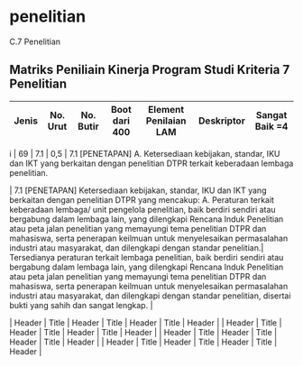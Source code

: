 # penelitian
C.7 Penelitian

## Matriks Peniliain Kinerja Program Studi Kriteria 7 Penelitian
| Jenis      | No. Urut | No. Butir | Boot dari 400 | Element Penilaian LAM | Deskriptor | Sangat Baik =4|
| ---------- | -------- | --------- | ------------- | --------------------- | ---------- | ------------- | 


i | 69 | 7.1 | 0,5 | 7.1 [PENETAPAN]
A. Ketersediaan
kebijakan, standar, IKU
dan IKT yang berkaitan
dengan penelitian
DTPR terkait
keberadaan lembaga
penelitian.

| 7.1 [PENETAPAN]
Ketersediaan kebijakan,
standar, IKU dan IKT yang
berkaitan dengan
penelitian DTPR yang
mencakup:
A. Peraturan terkait
keberadaan lembaga/ unit
pengelola penelitian, baik
berdiri sendiri atau
bergabung dalam lembaga
lain, yang dilengkapi Rencana Induk Penelitian
atau peta jalan penelitian
yang memayungi tema
penelitian DTPR dan
mahasiswa, serta
penerapan keilmuan untuk
menyelesaikan
permasalahan industri
atau masyarakat, dan
dilengkapi dengan standar
penelitian.|
Tersedianya peraturan
terkait lembaga
penelitian, baik berdiri
sendiri atau bergabung
dalam lembaga lain,
yang dilengkapi
Rencana Induk
Penelitian atau peta
jalan penelitian yang
memayungi tema
penelitian DTPR dan
mahasiswa, serta penerapan keilmuan
untuk menyelesaikan
permasalahan industri
atau masyarakat, dan
dilengkapi dengan
standar penelitian,
disertai bukti yang
sahih dan sangat
lengkap.
| 

| Header      | Title       | Header      | Title       | Header      | Title       | Header      |
| Header      | Title       | Header      | Title       | Header      | Title       | Header      |
| Header      | Title       | Header      | Title       | Header      | Title       | Header      |
| Header      | Title       | Header      | Title       | Header      | Title       | Header      |